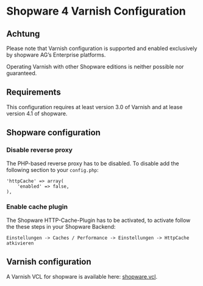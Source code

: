Shopware 4 Varnish Configuration
================================

## Achtung
Please note that Varnish configuration is supported and enabled exclusively by shopware AG’s Enterprise platforms.

Operating Varnish with other Shopware editions is neither possible nor guaranteed.

## Requirements
This configuration requires at least version 3.0 of Varnish and at lease version 4.1 of shopware.

## Shopware configuration

### Disable reverse proxy
The PHP-based reverse proxy has to be disabled. To disable add the following section to your `config.php`:

```
'httpCache' => array(
    'enabled' => false,
),
```

### Enable cache plugin
The Shopware HTTP-Cache-Plugin has to be activated, to activate follow the these steps in your Shopware Backend:

`Einstellungen -> Caches / Performance -> Einstellungen -> HttpCache atkivieren`

## Varnish configuration
A Varnish VCL for shopware is available here: [shopware.vcl](shopware.vcl).
